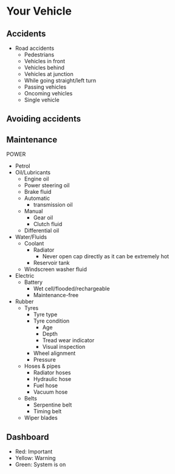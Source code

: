 # Your Vehicle
## Accidents
- Road accidents
	- Pedestrians
	- Vehicles in front
	- Vehicles behind
	- Vehicles at junction
	- While going straight/left turn
	- Passing vehicles
	- Oncoming vehicles
	- Single vehicle
## Avoiding accidents

## Maintenance
POWER
- Petrol
- Oil/Lubricants
	- Engine oil
	- Power steering oil
	- Brake fluid
	- Automatic
		- transmission oil
	- Manual
		- Gear oil
		- Clutch fluid
	- Differential oil
- Water/Fluids
	- Coolant
		- Radiator
			- Never open cap directly as it can be extremely hot
		- Reservoir tank
	- Windscreen washer fluid
- Electric
	- Battery
		- Wet cell/flooded/rechargeable
		- Maintenance-free
- Rubber
	- Tyres
		- Tyre type
		- Tyre condition
			- Age
			- Depth
			- Tread wear indicator
			- Visual inspection
		- Wheel alignment
		- Pressure
	- Hoses & pipes
		- Radiator hoses
		- Hydraulic hose
		- Fuel hose
		- Vacuum hose
	- Belts
		- Serpentine belt
		- Timing belt
	- Wiper blades

## Dashboard
- Red: Important
- Yellow: Warning
- Green: System is on